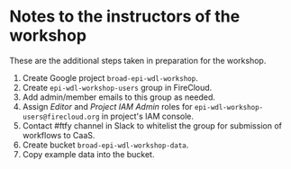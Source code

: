 # Notes to the **instructors** of the workshop

These are the additional steps taken
in preparation for the workshop.

1)  Create Google project `broad-epi-wdl-workshop`.
2)  Create `epi-wdl-workshop-users` group in FireCloud.
3)  Add admin/member emails to this group as needed.
4)  Assign *Editor* and *Project IAM Admin* roles
    for `epi-wdl-workshop-users@firecloud.org` in project's IAM console.
5)  Contact #ftfy channel in Slack to whitelist the group
    for submission of workflows to CaaS.
6)  Create bucket `broad-epi-wdl-workshop-data`.
7)  Copy example data into the bucket.
